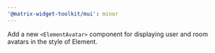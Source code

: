 ```yaml
---
'@matrix-widget-toolkit/mui': minor
---
```


Add a new `<ElementAvatar>` component for displaying user and room avatars in
the style of Element.
